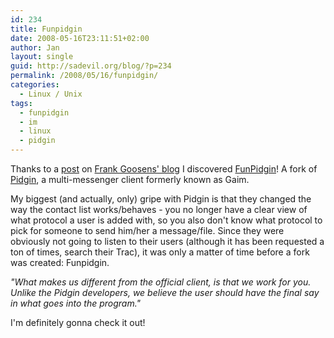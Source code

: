 ```yaml
---
id: 234
title: Funpidgin
date: 2008-05-16T23:11:51+02:00
author: Jan
layout: single
guid: http://sadevil.org/blog/?p=234
permalink: /2008/05/16/funpidgin/
categories:
  - Linux / Unix
tags:
  - funpidgin
  - im
  - linux
  - pidgin
---
```

Thanks to a [post](http://blog.futtta.be/2008/05/16/linux-distros-en-ssh-bugs-in-beeld/) on [Frank Goosens' blog](http://blog.futtta.be) I discovered [FunPidgin](http://funpidgin.sf.net)! A fork of [Pidgin](http://www.pidgin.im), a multi-messenger client formerly known as Gaim.

My biggest (and actually, only) gripe with Pidgin is that they changed the way the contact list works/behaves - you no longer have a clear view of what protocol a user is added with, so you also don't know what protocol to pick for someone to send him/her a message/file. Since they were obviously not going to listen to their users (although it has been requested a ton of times, search their Trac), it was only a matter of time before a fork was created: Funpidgin.

_"What makes us different from the official client, is that we work for you. Unlike the Pidgin developers, we believe the user should have the final say in what goes into the program."_

I'm definitely gonna check it out!